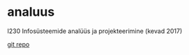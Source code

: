 # analuus
I230 Infosüsteemide analüüs ja projekteerimine (kevad 2017)

[git repo](https://github.com/artizirk/analuus/)
